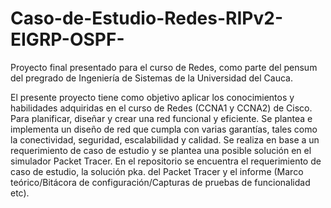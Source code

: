 # Caso-de-Estudio-Redes-RIPv2-EIGRP-OSPF-
Proyecto final presentado para el curso de Redes, como parte del pensum del pregrado de Ingeniería de Sistemas de la Universidad del Cauca.

El presente proyecto tiene como objetivo aplicar los conocimientos y habilidades adquiridas en el curso de Redes (CCNA1 y CCNA2) de Cisco. Para planificar, diseñar y crear una red funcional y eficiente. Se plantea e implementa un diseño de red que cumpla con varias garantías, tales como la conectividad, seguridad, escalabilidad y calidad. Se realiza en base a un requerimiento de caso de estudio y se plantea una posible solución en el simulador Packet Tracer. En el repositorio se encuentra el requerimiento de caso de estudio, la solución pka. del Packet Tracer y el informe (Marco teórico/Bitácora de configuración/Capturas de pruebas de funcionalidad etc).
